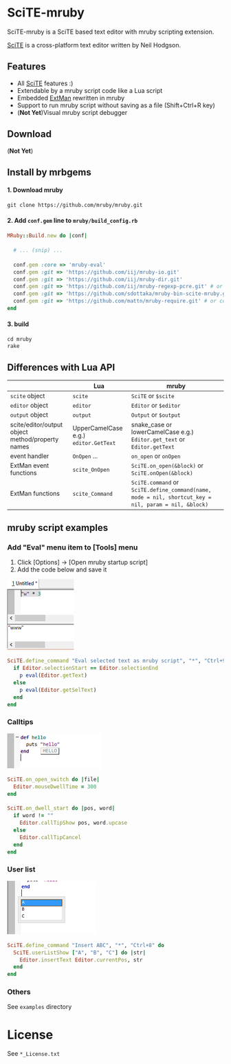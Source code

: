 # SciTE-mruby

SciTE-mruby is a SciTE based text editor with mruby scripting extension.

[SciTE](http://www.scintilla.org/SciTE.html) is a cross-platform text editor written by Neil Hodgson.


## Features

- All [SciTE](http://www.scintilla.org/SciTE.html) features :)
- Extendable by a mruby script code like a Lua script
- Embedded [ExtMan](http://lua-users.org/wiki/SciteExtMan) rewritten in mruby
- Support to run mruby script without saving as a file (Shift+Ctrl+R key) 
- (**Not Yet**)Visual mruby script debugger

## Download 

(**Not Yet**)

## Install by mrbgems

#### 1. Download mruby

```
git clone https://github.com/mruby/mruby.git
```

#### 2. Add `conf.gem` line to `mruby/build_config.rb`

```ruby
MRuby::Build.new do |conf|

  # ... (snip) ...

  conf.gem :core => 'mruby-eval'
  conf.gem :git => 'https://github.com/iij/mruby-io.git'
  conf.gem :git => 'https://github.com/iij/mruby-dir.git'
  conf.gem :git => 'https://github.com/iij/mruby-regexp-pcre.git' # or conf.gem :git => 'https://github.com/mattn/mruby-onig-regexp.git'
  conf.gem :git => 'https://github.com/sdottaka/mruby-bin-scite-mruby.git'
  conf.gem :git => 'https://github.com/mattn/mruby-require.git' # or conf.gem :git => 'https://github.com/iij/mruby-require.git'
end
```

#### 3. build

```
cd mruby
rake
```


## Differences with Lua API

|               | Lua      | mruby |
|---------------|----------|-------|
| `scite` object  | `scite`  | `SciTE` or `$scite` |
| `editor` object | `editor` | `Editor` or `$editor` |
| `output` object | `output` | `Output` or `$output` |
| scite/editor/output object method/property names | UpperCamelCase e.g.) `editor.GetText` | snake\_case or lowerCamelCase e.g.) `Editor.get_text` or `Editor.getText` |
| event handler | `OnOpen` ...  | `on_open` or `onOpen` |
| ExtMan event functions | `scite_OnOpen` | `SciTE.on_open(&block)` or `SciTE.onOpen(&block)` |
| ExtMan functions | `scite_Command` | `SciTE.command` or `SciTE.define_command(name, mode = nil, shortcut_key = nil, param = nil, &block)` |

## mruby script examples

### Add "Eval" menu item to [Tools] menu 

1. Click [Options] -> [Open mruby startup script]
2. Add the code below and save it

![](./tools/scite/doc/example_eval.png)

```ruby
SciTE.define_command "Eval selected text as mruby script", "*", "Ctrl+9" do 
  if Editor.selectionStart == Editor.selectionEnd
    p eval(Editor.getText)
  else
    p eval(Editor.getSelText)
  end
end
```

### Calltips

![](./tools/scite/doc/example_calltips.png)


```ruby
SciTE.on_open_switch do |file|
  Editor.mouseDwellTime = 300
end

SciTE.on_dwell_start do |pos, word|
  if word != ""
    Editor.callTipShow pos, word.upcase 
  else
    Editor.callTipCancel
  end
end
```

### User list
![](./tools/scite/doc/example_userlist.png)

```ruby
SciTE.define_command "Insert ABC", "*", "Ctrl+8" do 
  SciTE.userListShow ["A", "B", "C"] do |str|
    Editor.insertText Editor.currentPos, str
  end
end
```


### Others

See `examples` directory

# License

See `*_License.txt`

